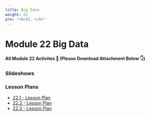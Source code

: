 ```yaml
---
title: Big Data  
weight: 22
pre: "<b>22. </b>"
---
```




# Module 22 Big Data

#### All Module 22 Activites  📂 (Please Download Attachment Below 👇) 


### Slideshows


### Lesson Plans

* [22.1 - Lesson Plan](./activities/day-01)
* [22.2 - Lesson Plan](./activities/day-02)
* [22.3 - Lesson Plan](./activities/day-03)
